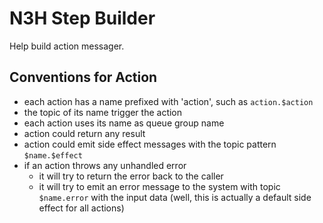 # N3H Step Builder

Help build action messager.

## Conventions for Action

- each action has a name prefixed with 'action', such as `action.$action`
- the topic of its name trigger the action
- each action uses its name as queue group name
- action could return any result
- action could emit side effect messages with the topic pattern `$name.$effect`
- if an action throws any unhandled error
  - it will try to return the error back to the caller
  - it will try to emit an error message to the system with topic `$name.error` with the input data (well, this is 
  actually a default side effect for all actions) 

